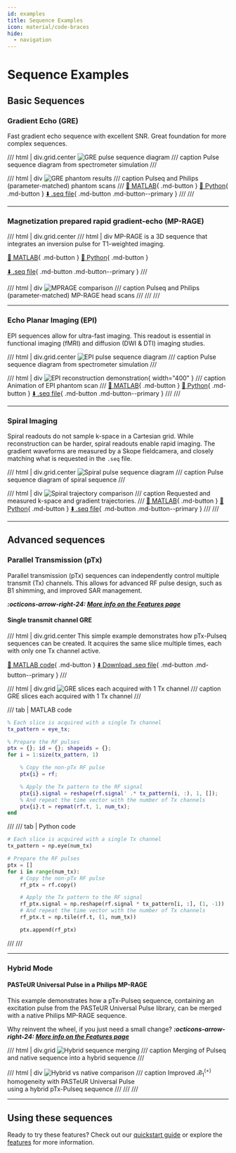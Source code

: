 ```yaml
---
id: examples
title: Sequence Examples
icon: material/code-braces
hide:
  - navigation
---
```


# Sequence Examples

## Basic Sequences

### Gradient Echo (GRE)

Fast gradient echo sequence with excellent SNR. Great foundation for more complex sequences.

/// html | div.grid.center
![GRE pulse sequence diagram](assets/sequence/GRE/GRE_sequence_simulated_pulsediagram.png)
/// caption
Pulse sequence diagram from spectrometer simulation
///

/// html | div
![GRE phantom results](assets/sequence/GRE/GRE_Pulseq_PhilipsNative_sidebyside_phantom.png)
/// caption
Pulseq and Philips (parameter-matched) phantom scans
///
[:pencil: MATLAB](https://pulseq.github.io/writeGradientEcho.html){ .md-button }
[:pencil: Python](https://github.com/imr-framework/pypulseq/blob/master/examples/scripts/write_gre.py){ .md-button }
[:arrow_down: .seq file](assets/seq/test_gre.seq){ .md-button .md-button--primary }
///
///

---

### Magnetization prepared rapid gradient-echo (MP-RAGE)

/// html | div.grid.center
/// html | div
MP-RAGE is a 3D sequence that integrates an inversion pulse for T1-weighted imaging.  
  
[:pencil: MATLAB](https://github.com/pulseq/pulseq/blob/master/matlab/demoSeq/writeMPRAGE.m){ .md-button }
[:pencil: Python](https://github.com/imr-framework/pypulseq/blob/master/examples/scripts/write_mprage.py){ .md-button }
  
[:arrow_down: .seq file](assets/seq/mprage_gt_noFear3_TE3.seq){ .md-button .md-button--primary }
///

/// html | div
![MPRAGE comparison](assets/sequence/MPRAGE/MPRAGE_invivo_Pulseq_PhilipsNative_comparison.png)
/// caption
Pulseq and Philips (parameter-matched) MP-RAGE head scans
///
///
///

---

### Echo Planar Imaging (EPI)

EPI sequences allow for ultra-fast imaging.
This readout is essential in functional imaging (fMRI) and diffusion (DWI & DTI) imaging studies.

/// html | div.grid.center
![EPI pulse sequence diagram](assets/sequence/EPI/EPI_sequence_simulated_pulsediagram.png)
/// caption
Pulse sequence diagram from spectrometer simulation
///

/// html | div
![EPI reconstruction demonstration](assets/sequence/EPI/EPI_phantom_reconstructed.avif){ width="400" }
/// caption
Animation of EPI phantom scan
///
[:pencil: MATLAB](https://pulseq.github.io/writeEpi.html){ .md-button }
[:pencil: Python](https://github.com/imr-framework/pypulseq/blob/master/examples/scripts/write_epi.py){ .md-button }
[:arrow_down: .seq file](assets/seq/1x128EPI_rs_noFS_2ovs_ph.seq){ .md-button .md-button--primary }
///
///

---

### Spiral Imaging

Spiral readouts do not sample k-space in a Cartesian grid.
While reconstruction can be harder, spiral readouts enable rapid imaging.
The gradient waveforms are measured by a Skope fieldcamera, and closely matching what is requested in the `.seq` file.

/// html | div.grid.center
![Spiral pulse sequence diagram](assets/sequence/spiral/Spiral_sequence_simulated_pulsediagram.png)
/// caption
Pulse sequence diagram of spiral sequence
///

/// html | div
![Spiral trajectory comparison](assets/sequence/spiral/Spiral_requested_and_measured_kspace_and_gradient_trajectory.png)
/// caption
Requested and measured k-space and gradient trajectories.
///
[:pencil: MATLAB](https://pulseq.github.io/writeSpiral.html){ .md-button }
[:pencil: Python](https://github.com/imr-framework/pypulseq/blob/master/examples/scripts/write_spiral.py){ .md-button }
[:arrow_down: .seq file](assets/seq/test_spiral.seq){ .md-button .md-button--primary }
///
///

---

## Advanced sequences

### Parallel Transmission (pTx)

Parallel transmission (pTx) sequences can independently control multiple transmit (Tx) channels.
This allows for advanced RF pulse design, such as B1 shimming, and improved SAR management.  

___:octicons-arrow-right-24: [More info on the Features page](features.md#parallel-transmission-ptx)___

#### Single transmit channel GRE

/// html | div.grid.center
This simple example demonstrates how pTx-Pulseq sequences can be created.
It acquires the same slice multiple times, each with only one Tx channel active.

[:pencil: MATLAB code](https://github.com/Roosted7/ptx-pulseq/blob/da510e1785cd61f548d308e390ee444cea0a53be/matlab/demoSeq/writeGradientEcho_pTx_SingleTx.m){ .md-button }
[:arrow_down: Download .seq file](assets/seq/gre2d_pTxSingleChan_8Tx.seq){ .md-button .md-button--primary }
///

/// html | div.grid
![GRE slices each acquired with 1 Tx channel](assets/sequence/pTx/pTx_GRE_singleTx_slices_Pulseq_vs_PhilipsNative_phantom_withdifferencebelow.png)
/// caption
GRE slices each acquired with 1 Tx channel
///

/// tab | MATLAB code

```matlab
% Each slice is acquired with a single Tx channel
tx_pattern = eye_tx;

% Prepare the RF pulses
ptx = {}; id = {}; shapeids = {};
for i = 1:size(tx_pattern, 1)

    % Copy the non-pTx RF pulse
    ptx{i} = rf;

    % Apply the Tx pattern to the RF signal
    ptx{i}.signal = reshape(rf.signal' .* tx_pattern(i, :), 1, []);
    % And repeat the time vector with the number of Tx channels
    ptx{i}.t = repmat(rf.t, 1, num_tx);
end
```

///
/// tab | Python code

```python
# Each slice is acquired with a single Tx channel
tx_pattern = np.eye(num_tx)

# Prepare the RF pulses
ptx = []
for i in range(num_tx):
    # Copy the non-pTx RF pulse
    rf_ptx = rf.copy()

    # Apply the Tx pattern to the RF signal
    rf_ptx.signal = np.reshape(rf.signal * tx_pattern[i, :], (1, -1))
    # And repeat the time vector with the number of Tx channels
    rf_ptx.t = np.tile(rf.t, (1, num_tx))

    ptx.append(rf_ptx)
```

///
///

---

### Hybrid Mode

#### PASTeUR Universal Pulse in a Philips MP-RAGE

This example demonstrates how a pTx-Pulseq sequence, containing an excitation pulse from the PASTeUR Universal Pulse library,
can be merged with a native Philips MP-RAGE sequence.

Why reinvent the wheel, if you just need a small change? ___:octicons-arrow-right-24: [More info on the Features page](features.md#hybrid-mode)___


/// html | div.grid
![Hybrid sequence merging](assets/Merging_of_Pulseq_and_Native_sequence_into_hybrid.png)
/// caption
Merging of Pulseq and native sequence into a hybrid sequence
///

/// html | div
![Hybrid vs native comparison](assets/sequence/MPRAGE/MPRAGE_invivo_nonpTxPhilipsNative_versus_HybridPulseqpTx.png)
/// caption
Improved $\mathcal{\tilde{B}}_1^{(+)}$ homogeneity with PASTeUR Universal Pulse  
using a hybrid pTx-Pulseq sequence
///
///
///

---

## Using these sequences

Ready to try these features?
Check out our [quickstart guide](quickstart.md) or explore the [features](features.md) for more information.
